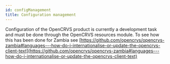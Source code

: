 ```yaml
---
id: configManagement
title: Configuration management
---
```


Configuration of the OpenCRVS product is currently a development task and must be done through the OpenCRVS resources module. To see how this has been done for Zambia see [https://github.com/opencrvs/opencrvs-zambia#languages---how-do-i-internationalise-or-update-the-opencrvs-client-text](https://github.com/opencrvs/opencrvs-zambia#languages---how-do-i-internationalise-or-update-the-opencrvs-client-text)
